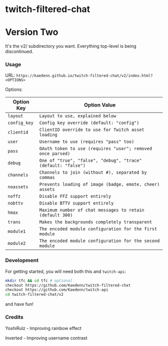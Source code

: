 # twitch-filtered-chat# Version TwoIt's the v2/ subdirectory you want. Everything top-level is being discontinued.### UsageURL: `https://kaedenn.github.io/twitch-filtered-chat/v2/index.html?<OPTIONS>`Options:| Option Key     | Option Value ||----------------|--------------||  `layout`      | `Layout to use, explained below` ||  `config_key`  | `Config key override (default: "config")` ||  `clientid`    | `ClientID override to use for Twitch asset loading` ||  `user`        | `Username to use (requires "pass" too)` ||  `pass`        | `OAuth token to use (requires "user"; removed once parsed)` ||  `debug`       | `One of "true", "false", "debug", "trace" (default: "false")` ||  `channels`    | `Channels to join (without #), separated by commas` ||  `noassets`    | `Prevents loading of image (badge, emote, cheer) assets` ||  `noffz`       | `Disable FFZ support entirely` ||  `nobttv`      | `Disable BTTV support entirely` ||  `hmax`        | `Maximum number of chat messages to retain (default 300)` ||  `trans`       | `Makes the backgrounds completely transparent` ||  `module1`     | `The encoded module configuration for the first module` ||  `module2`     | `The encoded module configuration for the second module` |### DevelopmentFor getting started, you will need both this and `twitch-api`:```bashmkdir tfc && cd tfc # optionalcheckout https://github.com/Kaedenn/twitch-filtered-chatcheckout https://github.com/Kaedenn/twitch-apicd twitch-filtered-chat/v2```and have fun!### CreditsYoshiRulz - Improving rainbow effectInverted - Improving username contrast